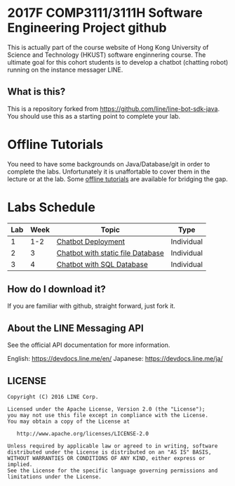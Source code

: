 # 2017F COMP3111/3111H Software Engineering Project github 

This is actually part of the course website of Hong Kong University of Science and Technology (HKUST) software enginnering course. The ultimate goal for this cohort students is to develop a chatbot (chatting robot) running on the instance messager LINE. 


## What is this?

This is a repository forked from https://github.com/line/line-bot-sdk-java. You should use this as a starting point to complete your lab.

# Offline Tutorials

You need to have some backgrounds on Java/Database/git in order to complete the labs. Unfortunately it is unaffortable to cover them in the lecture or at the lab. Some [offline tutorials](./docs/tutorial/) are available for bridging the gap.


# Labs Schedule

| Lab | Week | Topic | Type |
|-----|------|-------|------|
| 1   | 1-2  | [Chatbot Deployment](./lab1.md) |  Individual |
| 2   | 3    | [Chatbot with static file Database](./lab2.md)       |  Individual |
| 3   | 4    | [Chatbot with SQL Database](./lab3.md)|  Individual      |


## How do I download it?

If you are familiar with github, straight forward, just fork it.



## About the LINE Messaging API

See the official API documentation for more information.

English: https://devdocs.line.me/en/
Japanese: https://devdocs.line.me/ja/


## LICENSE

    Copyright (C) 2016 LINE Corp.

    Licensed under the Apache License, Version 2.0 (the "License");
    you may not use this file except in compliance with the License.
    You may obtain a copy of the License at

       http://www.apache.org/licenses/LICENSE-2.0

    Unless required by applicable law or agreed to in writing, software
    distributed under the License is distributed on an "AS IS" BASIS,
    WITHOUT WARRANTIES OR CONDITIONS OF ANY KIND, either express or implied.
    See the License for the specific language governing permissions and
    limitations under the License.
